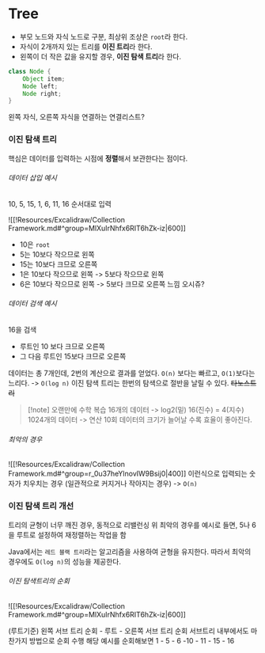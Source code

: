# Tree
- 부모 노드와 자식 노드로 구분, 최상위 조상은 `root`라 한다.
- 자식이 2개까지 있는 트리를 **이진 트리**라 한다.
- 왼쪽이 더 작은 값을 유지할 경우, **이진 탐색 트리**라 한다.

```java
class Node {
	Object item;
	Node left;
	Node right;	
}
```
왼쪽 자식, 오른쪽 자식을 연결하는 연결리스트?


### 이진 탐색 트리
핵심은 데이터를 입력하는 시점에 **정렬**해서 보관한다는 점이다.


###### 데이터 삽입 예시
10, 5, 15, 1, 6, 11, 16 순서대로 입력

![[!Resources/Excalidraw/Collection Framework.md#^group=MlXuIrNhfx6RIT6hZk-iz|600]]
- 10은 `root`
- 5는 10보다 작으므로 왼쪽
- 15는 10보다 크므로 오른쪽
- 1은 10보다 작으므로 왼쪽 -> 5보다 작으므로 왼쪽
- 6은 10보다 작으므로 왼쪽 -> 5보다 크므로 오른쪽
느낌 오시쥬?

###### 데이터 검색 예시
16을 검색
- 루트인 10 보다 크므로 오른쪽
- 그 다음 루트인 15보다 크므로 오른쪽

데이터는 총 7개인데, 2번의 계산으로 결과를 얻었다.
`O(n)` 보다는 빠르고, `O(1)`보다는 느리다.  -> `O(log n)`
이진 탐색 트리는 한번의 탐색으로 절반을 날릴 수 있다. ~~타노스트리~~


> [!note] 오랜만에 수학 복습
> 16개의 데이터 -> log2(밑) 16(진수) = 4(지수) 
> 1024개의 데이터 -> 연산 10회
> 데이터의 크기가 늘어날 수록 효율이 좋아진다.


###### 최악의 경우
![[!Resources/Excalidraw/Collection Framework.md#^group=r_0u37heYlnovIW9Bsij0|400]]
이런식으로 입력되는 숫자가 치우치는 경우 (일관적으로 커지거나 작아지는 경우) ->  `O(n)`

### 이진 탐색 트리 개선
트리의 균형이 너무 깨진 경우, 동적으로 리밸런싱
위 최악의 경우를 예시로 들면, 5나 6을 루트로 설정하여 재정렬하는 작업을 함

Java에서는 `레드 블랙 트리`라는 알고리즘을 사용하여 균형을 유지한다.
따라서 최악의 경우에도 `O(log n)`의 성능을 제공한다.


###### 이진 탐색트리의 순회
![[!Resources/Excalidraw/Collection Framework.md#^group=MlXuIrNhfx6RIT6hZk-iz|600]]



(루트기준) 왼쪽 서브 트리 순회 - 루트 - 오른쪽 서브 트리 순회
서브트리 내부에서도 마찬가지 방법으로 순회 수행
해당 예시를 순회해보면
1 - 5 - 6 -10 - 11 - 15 - 16 



